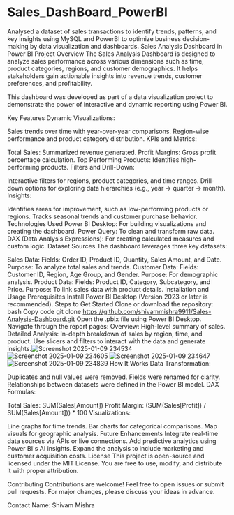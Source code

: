# Sales_DashBoard_PowerBI
Analysed a dataset of sales transactions to identify trends, patterns, and key insights using MySQL and PowerBI to optimize business decision-making by data visualization and dashboards.
Sales Analysis Dashboard in Power BI
Project Overview
The Sales Analysis Dashboard is designed to analyze sales performance across various dimensions such as time, product categories, regions, and customer demographics. It helps stakeholders gain actionable insights into revenue trends, customer preferences, and profitability.

This dashboard was developed as part of a data visualization project to demonstrate the power of interactive and dynamic reporting using Power BI.

Key Features
Dynamic Visualizations:

Sales trends over time with year-over-year comparisons.
Region-wise performance and product category distribution.
KPIs and Metrics:

Total Sales: Summarized revenue generated.
Profit Margins: Gross profit percentage calculation.
Top Performing Products: Identifies high-performing products.
Filters and Drill-Down:

Interactive filters for regions, product categories, and time ranges.
Drill-down options for exploring data hierarchies (e.g., year → quarter → month).
Insights:

Identifies areas for improvement, such as low-performing products or regions.
Tracks seasonal trends and customer purchase behavior.
Technologies Used
Power BI Desktop: For building visualizations and creating the dashboard.
Power Query: To clean and transform raw data.
DAX (Data Analysis Expressions): For creating calculated measures and custom logic.
Dataset
Sources
The dashboard leverages three key datasets:

Sales Data:
Fields: Order ID, Product ID, Quantity, Sales Amount, and Date.
Purpose: To analyze total sales and trends.
Customer Data:
Fields: Customer ID, Region, Age Group, and Gender.
Purpose: For demographic analysis.
Product Data:
Fields: Product ID, Category, Subcategory, and Price.
Purpose: To link sales data with product details.
Installation and Usage
Prerequisites
Install Power BI Desktop (Version 2023 or later is recommended).
Steps to Get Started
Clone or download the repository:
bash
Copy code
git clone https://github.com/shivammishra9911/Sales-Analysis-Dashboard.git
Open the .pbix file using Power BI Desktop.
Navigate through the report pages:
Overview: High-level summary of sales.
Detailed Analysis: In-depth breakdown of sales by region, time, and product.
Use slicers and filters to interact with the data and generate insights.![Screenshot 2025-01-09 234534](https://github.com/user-attachments/assets/e37af52b-aea4-405a-be16-284387870ce2)
![Screenshot 2025-01-09 234605](https://github.com/user-attachments/assets/f41cf092-13cf-40e1-92fb-db20d2693ff8)
![Screenshot 2025-01-09 234647](https://github.com/user-attachments/assets/ab29ef09-0d2a-4e55-83a6-1fe27f02d609)
![Screenshot 2025-01-09 234839](https://github.com/user-attachments/assets/c644dd55-345f-4a66-958c-50ccfd9f4163)
How It Works
Data Transformation:

Duplicates and null values were removed.
Fields were renamed for clarity.
Relationships between datasets were defined in the Power BI model.
DAX Formulas:

Total Sales: SUM(Sales[Amount])
Profit Margin: (SUM(Sales[Profit]) / SUM(Sales[Amount])) * 100
Visualizations:

Line graphs for time trends.
Bar charts for categorical comparisons.
Map visuals for geographic analysis.
Future Enhancements
Integrate real-time data sources via APIs or live connections.
Add predictive analytics using Power BI's AI insights.
Expand the analysis to include marketing and customer acquisition costs.
License
This project is open-source and licensed under the MIT License. You are free to use, modify, and distribute it with proper attribution.

Contributing
Contributions are welcome! Feel free to open issues or submit pull requests. For major changes, please discuss your ideas in advance.

Contact
Name: Shivam Mishra

